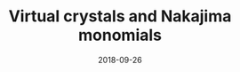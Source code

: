 ---
title: "Virtual crystals and Nakajima monomials"
collection: publications
permalink: /publication/2018-09-26-virtual-crystals-and-Nakajima-monomials
date: 2018-09-26
doi: '10.3842/SIGMA.2018.103'
arxiv: '1707.09638'
file: '/files/article-virtual-crystals-and-Nakajima-monomials.pdf'
citation: '<i>Virtual crystals and Nakajima monomials</i> (with <a href="https://people.smp.uq.edu.au/TravisScrimshaw/">T. Scrimshaw</a>), SIGMA <b>14</b> (2018), 103, 19 pages.'
---